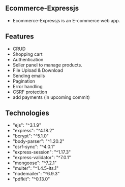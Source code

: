 ##  Ecommerce-Expressjs
-  Ecommerce-Expressjs is an E-commerce web app.
## Features
- CRUD
- Shopping cart
- Authentication
- Seller panel to manage products.
- File Upload & Download
- Sending emails
- Pagination
- Error handling
- CSRF protection
- add payments (in upcoming commit)
## Technologies
 - "ejs": "^3.1.9"
  - "express": "^4.18.2"
  - "bcrypt": "^5.1.0"
 -  "body-parser": "^1.20.2"
  -  "csrf-sync": "^4.0.1"
  -  "express-session": "^1.17.3"
   - "express-validator": "^7.0.1" 
   - "mongoose": "^7.2.1"
  -  "multer": "^1.4.5-lts.1" 
  -  "nodemailer": "^6.9.3"
   - "pdfkit": "^0.13.0"


